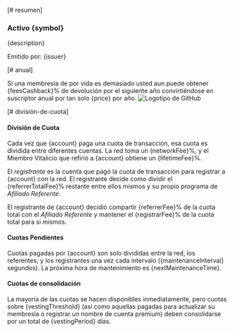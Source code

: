 [# resumen]

### Activo {symbol}

{description}

Emitido por: {issuer}

[# anual]

Si una membresía de por vida es demasiado usted aun puede obtener {feesCashback}% de devolución por el siguiente año convirtiéndose en suscriptor anual por tan solo {price} por año. ![Logotipo de GitHub](/images/logo.png)

[# división-de-cuota]

#### División de Cuota

Cada vez que {account} paga una cuota de transacción, esa cuota es dividida entre diferentes cuentas. La red toma un {networkFee}%, y el Miembro Vitalicio que refirió a {account} obtiene un {lifetimeFee}%.

El *registrante* es la cuenta que pagó la cuota de transacción para registrar a {account} con la red. El registrante decide como dividir el {referrerTotalFee}% restante entre ellos mismos y su propio programa de *Afiliado Referente*.

El registrante de {account} decidió compartir {referrerFee}% de la cuota total con el *Afiliado Referente* y mantener el {registrarFee}% de la cuota total para si mismos.

#### Cuotas Pendientes

Cuotas pagadas por {account} son solo divididas entre la red, los referentes, y los registrantes una vez cada intervalo ({maintenanceInterval} segundos). La próxima hora de mantenimiento es {nextMaintenanceTime}.

#### Cuotas de consolidación

La mayoría de las cuotas se hacen disponibles inmediatamente, pero cuotas sobre {vestingThreshold} (así como aquellas pagadas para actualizar su membresía o registrar un nombre de cuenta premium) deben consolidarse por un total de {vestingPeriod} días.